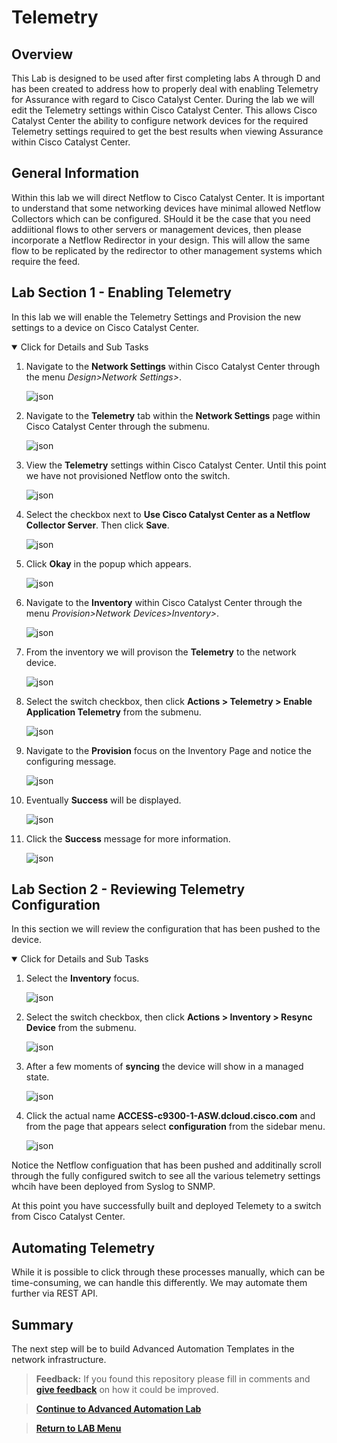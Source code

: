 # Telemetry

## Overview

This Lab is designed to be used after first completing labs A through D and has been created to address how to properly deal with enabling Telemetry for Assurance with regard to Cisco Catalyst Center. During the lab we will edit the Telemetry settings within Cisco Catalyst Center. This allows Cisco Catalyst Center the ability to configure network devices for the required Telemetry settings required to get the best results when viewing Assurance within Cisco Catalyst Center.

## General Information

Within this lab we will direct Netflow to Cisco Catalyst Center. It is important to understand that some networking devices have minimal allowed Netflow Collectors which can be configured. SHould it be the case that you need addiitional flows to other servers or management devices, then please incorporate a Netflow Redirector in your design. This will allow the same flow to be replicated by the redirector to other management systems which require the feed.

## Lab Section 1 - Enabling Telemetry

In this lab we will enable the Telemetry Settings and Provision the new settings to a device on Cisco Catalyst Center.

<details open>
<summary> Click for Details and Sub Tasks</summary>

1. Navigate to the **Network Settings** within Cisco Catalyst Center through the menu *Design>Network Settings>*.

   ![json](./images/DNAC-Navigate-Settings.png?raw=true "Import JSON")

2. Navigate to the **Telemetry** tab within the **Network Settings** page within Cisco Catalyst Center through the submenu.

   ![json](./images/DNAC-Telemetry-Navigation-2.png?raw=true "Import JSON")

3. View the **Telemetry** settings within Cisco Catalyst Center. Until this point we have not provisioned Netflow onto the switch.

   ![json](./images/DNAC-Telemetry-Settings.png?raw=true "Import JSON")

4. Select the checkbox next to **Use Cisco Catalyst Center as a Netflow Collector Server**. Then click **Save**.

   ![json](./images/DNAC-Telemetry-Settings-NetFlow.png?raw=true "Import JSON")

5. Click **Okay** in the popup which appears.

   ![json](./images/DNAC-Telemetry-Settings-Save.png?raw=true "Import JSON")

6. Navigate to the **Inventory** within Cisco Catalyst Center through the menu *Provision>Network Devices>Inventory>*.

   ![json](./images/DNAC-NavigateInventory.png?raw=true "Import JSON")

7. From the inventory we will provison the **Telemetry** to the network device.

   ![json](./images/DNAC-Provision-Telemetry-1.png?raw=true "Import JSON")

8. Select the switch checkbox, then click **Actions > Telemetry > Enable Application Telemetry** from the submenu.

   ![json](./images/DNAC-Provision-Telemetry-2.png?raw=true "Import JSON")

9. Navigate to the **Provision** focus on the Inventory Page and notice the configuring message.

   ![json](./images/DNAC-Provision-Telemetry-3.png?raw=true "Import JSON")

10. Eventually **Success** will be displayed.

    ![json](./images/DNAC-Provision-Telemetry-4.png?raw=true "Import JSON")

11. Click the **Success** message for more information.

    ![json](./images/DNAC-Provision-Telemetry-5.png?raw=true "Import JSON")

</details>

## Lab Section 2 - Reviewing Telemetry Configuration

In this section we will review the configuration that has been pushed to the device.

<details open>
<summary> Click for Details and Sub Tasks</summary>

1. Select the **Inventory** focus.

   ![json](./images/DNAC-Provision-Telemetry-1.png?raw=true "Import JSON")

2. Select the switch checkbox, then click **Actions > Inventory > Resync Device** from the submenu.

   ![json](./images/DNAC-Provision-Resync.png?raw=true "Import JSON")

3. After a few moments of **syncing** the device will show in a managed state.

   ![json](./images/DNAC-Provision-Telemetry-1.png?raw=true "Import JSON")

4. Click the actual name **ACCESS-c9300-1-ASW.dcloud.cisco.com** and from the page that appears select **configuration** from the sidebar menu.

   ![json](./images/DNAC-Provision-Config.png?raw=true "Import JSON")

Notice the Netflow configuation that has been pushed and additinally scroll through the fully configured switch to see all the various telemetry settings whcih have been deployed from Syslog to SNMP.

</details>

At this point you have successfully built and deployed Telemety to a switch from Cisco Catalyst Center.

## Automating Telemetry

While it is possible to click through these processes manually, which can be time-consuming, we can handle this differently. We may automate them further via REST API.

## Summary

The next step will be to build Advanced Automation Templates in the network infrastructure. 

> **Feedback:** If you found this repository please fill in comments and [**give feedback**](https://app.smartsheet.com/b/form/f75ce15c2053435283a025b1872257fe) on how it could be improved.

> [**Continue to Advanced Automation Lab**](./module6-advanced.md)

> [**Return to LAB Menu**](./README.md)
